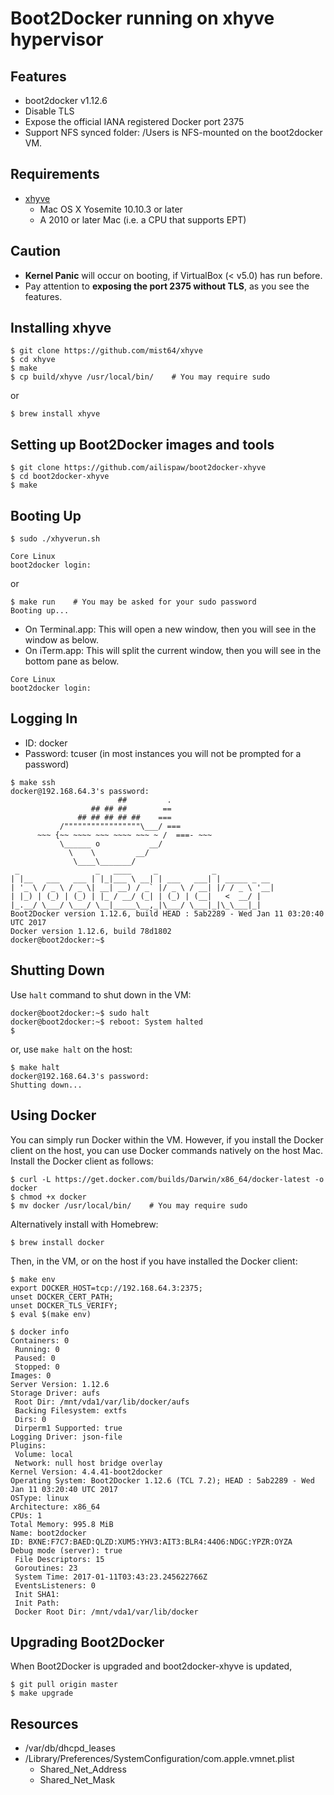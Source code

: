 # Boot2Docker running on xhyve hypervisor

## Features

- boot2docker v1.12.6
- Disable TLS
- Expose the official IANA registered Docker port 2375
- Support NFS synced folder: /Users is NFS-mounted on the boot2docker VM.

## Requirements

- [xhyve](https://github.com/mist64/xhyve)
  - Mac OS X Yosemite 10.10.3 or later
  - A 2010 or later Mac (i.e. a CPU that supports EPT)

## Caution

- **Kernel Panic** will occur on booting, if VirtualBox (< v5.0) has run before.
- Pay attention to **exposing the port 2375 without TLS**, as you see the features.

## Installing xhyve

```
$ git clone https://github.com/mist64/xhyve
$ cd xhyve
$ make
$ cp build/xhyve /usr/local/bin/    # You may require sudo
```

or

```
$ brew install xhyve
```

## Setting up Boot2Docker images and tools

```
$ git clone https://github.com/ailispaw/boot2docker-xhyve
$ cd boot2docker-xhyve
$ make
```

## Booting Up

```
$ sudo ./xhyverun.sh

Core Linux
boot2docker login: 
```

or

```
$ make run    # You may be asked for your sudo password
Booting up...
```

- On Terminal.app: This will open a new window, then you will see in the window as below.
- On iTerm.app: This will split the current window, then you will see in the bottom pane as below.

```
Core Linux
boot2docker login: 
```

## Logging In

- ID: docker
- Password: tcuser (in most instances you will not be prompted for a password)

```
$ make ssh
docker@192.168.64.3's password:
                        ##         .
                  ## ## ##        ==
               ## ## ## ## ##    ===
           /"""""""""""""""""\___/ ===
      ~~~ {~~ ~~~~ ~~~ ~~~~ ~~~ ~ /  ===- ~~~
           \______ o           __/
             \    \         __/
              \____\_______/
 _                 _   ____     _            _
| |__   ___   ___ | |_|___ \ __| | ___   ___| | _____ _ __
| '_ \ / _ \ / _ \| __| __) / _` |/ _ \ / __| |/ / _ \ '__|
| |_) | (_) | (_) | |_ / __/ (_| | (_) | (__|   <  __/ |
|_.__/ \___/ \___/ \__|_____\__,_|\___/ \___|_|\_\___|_|
Boot2Docker version 1.12.6, build HEAD : 5ab2289 - Wed Jan 11 03:20:40 UTC 2017
Docker version 1.12.6, build 78d1802
docker@boot2docker:~$ 
```

## Shutting Down

Use `halt` command to shut down in the VM:

```
docker@boot2docker:~$ sudo halt
docker@boot2docker:~$ reboot: System halted
$ 
```

or, use `make halt` on the host:

```
$ make halt
docker@192.168.64.3's password:
Shutting down...
```

## Using Docker

You can simply run Docker within the VM. However, if you install the Docker client on the host, you can use Docker commands natively on the host Mac. Install the Docker client as follows:

```
$ curl -L https://get.docker.com/builds/Darwin/x86_64/docker-latest -o docker
$ chmod +x docker
$ mv docker /usr/local/bin/    # You may require sudo
```

Alternatively install with Homebrew:

```
$ brew install docker
```

Then, in the VM, or on the host if you have installed the Docker client:

```
$ make env
export DOCKER_HOST=tcp://192.168.64.3:2375;
unset DOCKER_CERT_PATH;
unset DOCKER_TLS_VERIFY;
$ eval $(make env)

$ docker info
Containers: 0
 Running: 0
 Paused: 0
 Stopped: 0
Images: 0
Server Version: 1.12.6
Storage Driver: aufs
 Root Dir: /mnt/vda1/var/lib/docker/aufs
 Backing Filesystem: extfs
 Dirs: 0
 Dirperm1 Supported: true
Logging Driver: json-file
Plugins:
 Volume: local
 Network: null host bridge overlay
Kernel Version: 4.4.41-boot2docker
Operating System: Boot2Docker 1.12.6 (TCL 7.2); HEAD : 5ab2289 - Wed Jan 11 03:20:40 UTC 2017
OSType: linux
Architecture: x86_64
CPUs: 1
Total Memory: 995.8 MiB
Name: boot2docker
ID: BXNE:F7C7:BAED:QLZD:XUM5:YHV3:AIT3:BLR4:44O6:NDGC:YPZR:OYZA
Debug mode (server): true
 File Descriptors: 15
 Goroutines: 23
 System Time: 2017-01-11T03:43:23.245622766Z
 EventsListeners: 0
 Init SHA1:
 Init Path:
 Docker Root Dir: /mnt/vda1/var/lib/docker
```

## Upgrading Boot2Docker

When Boot2Docker is upgraded and boot2docker-xhyve is updated,

```
$ git pull origin master
$ make upgrade
```

## Resources

- /var/db/dhcpd_leases
- /Library/Preferences/SystemConfiguration/com.apple.vmnet.plist
  - Shared_Net_Address
  - Shared_Net_Mask
